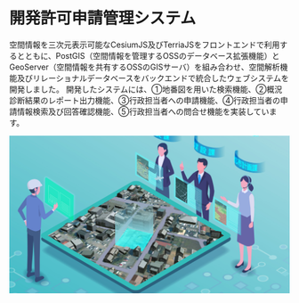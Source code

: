 # 開発許可申請管理システム

空間情報を三次元表示可能なCesiumJS及びTerriaJSをフロントエンドで利用するとともに、PostGIS（空間情報を管理するOSSのデータベース拡張機能）と GeoServer（空間情報を共有するOSSのGISサーバ）を組み合わせ、空間解析機能及びリレーショナルデータベースをバックエンドで統合したウェブシステムを開発しました。 開発したシステムには、①地番図を用いた検索機能、②概況診断結果のレポート出力機能、③行政担当者への申請機能、④行政担当者の申請情報検索及び回答確認機能、⑤行政担当者への問合せ機能を実装しています。

![](./resources/index/key_visual.png)
